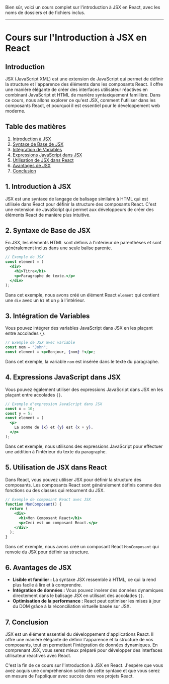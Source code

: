 Bien sûr, voici un cours complet sur l'introduction à JSX en React, avec les noms de dossiers et de fichiers inclus.

---

# Cours sur l'Introduction à JSX en React

## Introduction

JSX (JavaScript XML) est une extension de JavaScript qui permet de définir la structure et l'apparence des éléments dans les composants React. Il offre une manière élégante de créer des interfaces utilisateur réactives en combinant JavaScript et HTML de manière syntaxiquement familière. Dans ce cours, nous allons explorer ce qu'est JSX, comment l'utiliser dans les composants React, et pourquoi il est essentiel pour le développement web moderne.

## Table des matières

1. [Introduction à JSX](#introduction-à-jsx)
2. [Syntaxe de Base de JSX](#syntaxe-de-base-de-jsx)
3. [Intégration de Variables](#intégration-de-variables)
4. [Expressions JavaScript dans JSX](#expressions-javascript-dans-jsx)
5. [Utilisation de JSX dans React](#utilisation-de-jsx-dans-react)
6. [Avantages de JSX](#avantages-de-jsx)
7. [Conclusion](#conclusion)

## 1. Introduction à JSX

JSX est une syntaxe de langage de balisage similaire à HTML qui est utilisée dans React pour définir la structure des composants React. C'est une extension de JavaScript qui permet aux développeurs de créer des éléments React de manière plus intuitive.

## 2. Syntaxe de Base de JSX

En JSX, les éléments HTML sont définis à l'intérieur de parenthèses et sont généralement inclus dans une seule balise parente.

```jsx
// Exemple de JSX
const element = (
  <div>
    <h1>Titre</h1>
    <p>Paragraphe de texte.</p>
  </div>
);
```

Dans cet exemple, nous avons créé un élément React `element` qui contient une `div` avec un `h1` et un `p` à l'intérieur.

## 3. Intégration de Variables

Vous pouvez intégrer des variables JavaScript dans JSX en les plaçant entre accolades `{}`.

```jsx
// Exemple de JSX avec variable
const nom = "John";
const element = <p>Bonjour, {nom} !</p>;
```

Dans cet exemple, la variable `nom` est insérée dans le texte du paragraphe.

## 4. Expressions JavaScript dans JSX

Vous pouvez également utiliser des expressions JavaScript dans JSX en les plaçant entre accolades `{}`.

```jsx
// Exemple d'expression JavaScript dans JSX
const x = 10;
const y = 5;
const element = (
  <p>
    La somme de {x} et {y} est {x + y}.
  </p>
);
```

Dans cet exemple, nous utilisons des expressions JavaScript pour effectuer une addition à l'intérieur du texte du paragraphe.

## 5. Utilisation de JSX dans React

Dans React, vous pouvez utiliser JSX pour définir la structure des composants. Les composants React sont généralement définis comme des fonctions ou des classes qui retournent du JSX.

```jsx
// Exemple de composant React avec JSX
function MonComposant() {
  return (
    <div>
      <h1>Mon Composant React</h1>
      <p>Ceci est un composant React.</p>
    </div>
  );
}
```

Dans cet exemple, nous avons créé un composant React `MonComposant` qui renvoie du JSX pour définir sa structure.

## 6. Avantages de JSX

- **Lisible et familier :** La syntaxe JSX ressemble à HTML, ce qui la rend plus facile à lire et à comprendre.
- **Intégration de données :** Vous pouvez insérer des données dynamiques directement dans le balisage JSX en utilisant des accolades `{}`.
- **Optimisation de la performance :** React peut optimiser les mises à jour du DOM grâce à la réconciliation virtuelle basée sur JSX.

## 7. Conclusion

JSX est un élément essentiel du développement d'applications React. Il offre une manière élégante de définir l'apparence et la structure de vos composants, tout en permettant l'intégration de données dynamiques. En comprenant JSX, vous serez mieux préparé pour développer des interfaces utilisateur réactives avec React.

C'est la fin de ce cours sur l'introduction à JSX en React. J'espère que vous avez acquis une compréhension solide de cette syntaxe et que vous serez en mesure de l'appliquer avec succès dans vos projets React.
